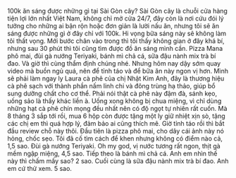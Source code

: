 100k ăn sáng được những gì tại Sài Gòn cây? Sài Gòn cây là chuỗi cửa hàng tiện lợi lớn nhất Việt Nam, không chỉ mở cửa 24/7, đây còn là nơi cứu đói lý tưởng cho những ai bận rộn hoặc đơn giản là lười nấu ăn, nhưng tôi sẽ ăn sáng được những gì ở đây chỉ với 100k. Hi vọng bữa sáng này sẽ không làm tôi thất vọng. Mới bước chân vào trong thì tôi thấy không gian ở đây khá bí, nhưng sau 30 phút thì tôi cũng tìm được đồ ăn sáng mình cần. Pizza Mana phô mai, đùi gà nướng Teriyaki, bánh mì chả cá, sữa đậu nành mix trà bí đao. Và giờ thì cùng thẩm định chúng nhé. Nhưng hôm nay dậy sớm quay video mà buồn ngủ quá, nên để tỉnh táo và để bữa ăn này ngon vị hơn. Mình sẽ phải làm ngay ly Laura cà phê của chị Nhật Kim Anh, đây là thương hiệu cà phê sạch với thành phần nấm linh chi và đông trùng hạ thảo, giúp bổ sung dưỡng chất cho cơ thể. Phải nói thật cà phê này đậm đà, sánh kẹo, uống sảo là thấy khác liền à. Uống xong không bị chua miệng, vì chỉ dùng những hạt cà phê chín mọng đều nhất nên có độ ngọt tự nhiên rất cuốn. Mà 8 tháng 3 sắp tới rồi, mua 6 hộp còn được tặng một ly giữ nhiệt xịn sò, tặng các chị em thì quá hợp lý, đảm bảo ai cũng thích mê. Giờ tỉnh táo rồi thì bắt đầu review chỗ này thôi. Đầu tiên là pizza phô mai, cho dây cái ảnh này nó hỏng, chốc sẹo. Tôi đã cố tìm cách để khen nhưng không có điểm nào cả, 1,5 sao. Đùi gà nướng Teriyaki. Oh my god, vị nước tương rất ngon, thịt gà mềm ngập miệng, 4,5 sao. Tiếp theo là bánh mì chả cá. Anh em nhìn thế này thì chấm mấy sao? 2 sao. Cuối cùng là sữa đậu nành mix trà bí đao. Anh em cứ thử xem. 5 sao.